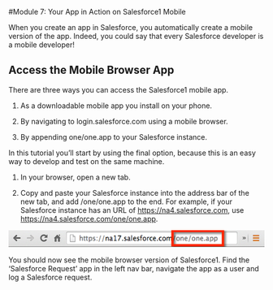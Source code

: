 #Module 7: Your App in Action on Salesforce1 Mobile

When you create an app in Salesforce, you automatically create a mobile version of the app. Indeed, you could say that every Salesforce developer is a mobile developer!
					
## Access the Mobile Browser App
					
There are three ways you can access the Salesforce1 mobile app.

1. As a downloadable mobile app you install on your phone.

2. By navigating to login.salesforce.com using a mobile browser.

3. By appending one/one.app to your Salesforce instance.

In this tutorial you’ll start by using the final option, because this is an easy way to develop and test on the same machine.

1. In your browser, open a new tab.

2. Copy and paste your Salesforce instance into the address bar of the new tab, and add /one/one.app to the end. For example, if your Salesforce instance has an URL of https://na4.salesforce.com, use https://na4.salesforce.com/one/one.app.

![](images/07-salesforce1-app-url.png)

You should now see the mobile browser version of Salesforce1. Find the ‘Salesforce Request’ app in the left nav bar, navigate the app as a user and log a Salesforce request.
